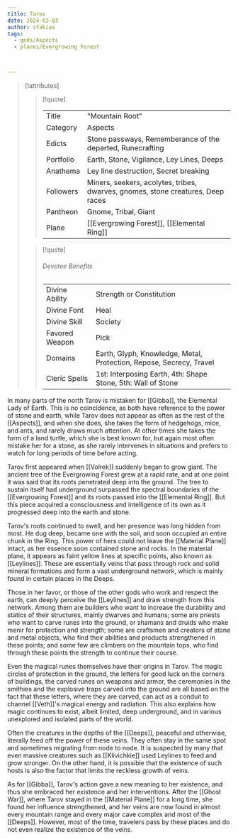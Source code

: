 ```yaml
---
title: Tarov
date: 2024-02-03
author: sfakias
tags:
  - gods/Aspects
  - planes/Evergrowing Forest



---
```

> [!attributes]
> 
> > [!quote]
> >
> > | | |
> > | --- | --- |
> > | Title | "Mountain Root" |
> > | Category | Aspects |
> > | Edicts | Stone passways, Rememberance of the departed, Runecrafting |
> > | Portfolio | Earth, Stone, Vigilance, Ley Lines, Deeps |
> > | Anathema | Ley line destruction, Secret breaking |
> > | Followers | Miners, seekers, acolytes, tribes, dwarves, gnomes, stone creatures, Deep races |
> > | Pantheon | Gnome, Tribal, Giant |
> > | Plane | [[Evergrowing Forest]], [[Elemental Ring]] |
>
> > [!quote]
> > 
> > ###### Devotee Benefits
> > | | |
> > | --- | --- |
> > | Divine Ability | Strength or Constitution |
> > | Divine Font | Heal |
> > | Divine Skill | Society |
> > | Favored Weapon | Pick |
> > | Domains | Earth, Glyph, Knowledge, Metal, Protection, Repose, Secrecy, Travel |
> > | Cleric Spells | 1st: Interposing Earth, 4th: Shape Stone, 5th: Wall of Stone |

In many parts of the north Tarov is mistaken for [[Gibba]], the Elemental Lady of Earth. This is no coincidence, as both have reference to the power of stone and earth, while Tarov does not appear as often as the rest of the [[Aspects]], and when she does, she takes the form of hedgehogs, mice, and ants, and rarely draws much attention. At other times she takes the form of a land turtle, which she is best known for, but again most often mistake her for a stone, as she rarely intervenes in situations and prefers to watch for long periods of time before acting.

Tarov first appeared when [[Volrek]] suddenly began to grow giant. The ancient tree of the Evergrowing Forest grew at a rapid rate, and at one point it was said that its roots penetrated deep into the ground. The tree to sustain itself had underground surpassed the spectral boundaries of the [[Evergrowing Forest]] and its roots passed into the [[Elemental Ring]]. But this piece acquired a consciousness and intelligence of its own as it progressed deep into the earth and stone.

Tarov's roots continued to swell, and her presence was long hidden from most. He dug deep, became one with the soil, and soon occupied an entire chunk in the Ring. This power of hers could not leave the [[Material Plane]] intact, as her essence soon contained stone and rocks. In the material plane, it appears as faint yellow lines at specific points, also known as [[Leylines]]. These are essentially veins that pass through rock and solid mineral formations and form a vast underground network, which is mainly found in certain places in the Deeps.

Those in her favor, or those of the other gods who work and respect the earth, can deeply perceive the [[Leylines]] and draw strength from this network. Among them are builders who want to increase the durability and statics of their structures, mainly dwarves and humans; some are priests who want to carve runes into the ground, or shamans and druids who make menir for protection and strength; some are craftsmen and creators of stone and metal objects, who find their abilities and products strengthened in these points; and some few are climbers on the mountain tops, who find through these points the strength to continue their course.

Even the magical runes themselves have their origins in Tarov. The magic circles of protection in the ground, the letters for good luck on the corners of buildings, the carved runes on weapons and armor, the ceremonies in the smithies and the explosive traps carved into the ground are all based on the fact that these letters, where they are carved, can act as a conduit to channel [[Veth]]'s magical energy and radiation. This also explains how magic continues to exist, albeit limited, deep underground, and in various unexplored and isolated parts of the world.

Often the creatures in the depths of the [[Deeps]], peaceful and otherwise, literally feed off the power of these veins. They often stay in the same spot and sometimes migrating from node to node. It is suspected by many that even massive creatures such as [[Klivichkie]] used Leylines to feed and grow stronger. On the other hand, it is possible that the existence of such hosts is also the factor that limits the reckless growth of veins.

As for [[Gibba]], Tarov's action gave a new meaning to her existence, and thus she embraced her existence and her interventions. After the [[Ghost War]], where Tarov stayed in the [[Material Plane]] for a long time, she found her influence strengthened, and her veins are now found in almost every mountain range and every major cave complex and most of the [[Deeps]]. However, most of the time, travelers pass by these places and do not even realize the existence of the veins.